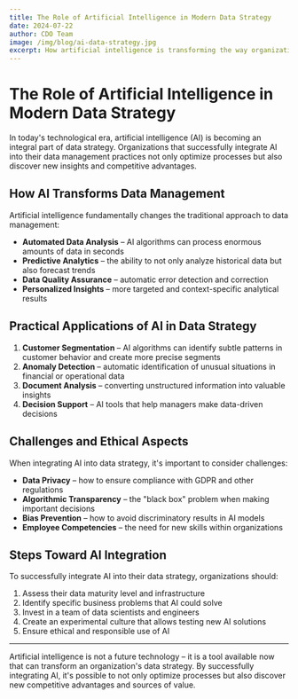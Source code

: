 ```yaml
---
title: The Role of Artificial Intelligence in Modern Data Strategy
date: 2024-07-22
author: CDO Team
image: /img/blog/ai-data-strategy.jpg
excerpt: How artificial intelligence is transforming the way organizations develop and implement their data strategies
---
```


# The Role of Artificial Intelligence in Modern Data Strategy

In today's technological era, artificial intelligence (AI) is becoming an integral part of data strategy. Organizations that successfully integrate AI into their data management practices not only optimize processes but also discover new insights and competitive advantages.

## How AI Transforms Data Management

Artificial intelligence fundamentally changes the traditional approach to data management:

* **Automated Data Analysis** – AI algorithms can process enormous amounts of data in seconds
* **Predictive Analytics** – the ability to not only analyze historical data but also forecast trends
* **Data Quality Assurance** – automatic error detection and correction
* **Personalized Insights** – more targeted and context-specific analytical results

## Practical Applications of AI in Data Strategy

1. **Customer Segmentation** – AI algorithms can identify subtle patterns in customer behavior and create more precise segments
2. **Anomaly Detection** – automatic identification of unusual situations in financial or operational data
3. **Document Analysis** – converting unstructured information into valuable insights
4. **Decision Support** – AI tools that help managers make data-driven decisions

## Challenges and Ethical Aspects

When integrating AI into data strategy, it's important to consider challenges:

* **Data Privacy** – how to ensure compliance with GDPR and other regulations
* **Algorithmic Transparency** – the "black box" problem when making important decisions
* **Bias Prevention** – how to avoid discriminatory results in AI models
* **Employee Competencies** – the need for new skills within organizations

## Steps Toward AI Integration

To successfully integrate AI into their data strategy, organizations should:

1. Assess their data maturity level and infrastructure
2. Identify specific business problems that AI could solve
3. Invest in a team of data scientists and engineers
4. Create an experimental culture that allows testing new AI solutions
5. Ensure ethical and responsible use of AI

---

Artificial intelligence is not a future technology – it is a tool available now that can transform an organization's data strategy. By successfully integrating AI, it's possible to not only optimize processes but also discover new competitive advantages and sources of value. 